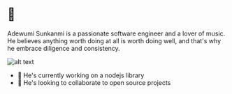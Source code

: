 # 👋
  Adewumi Sunkanmi is a passionate software engineer and a lover of music.
 He believes anything worth doing at all is worth doing well, and that's why he embrace diligence and consistency.

![alt text](https://nodejs.org/static/images/logo-hexagon-card.png)

- 🔭 He's currently working on a nodejs library
- 👯 He's looking to collaborate to open source projects 

